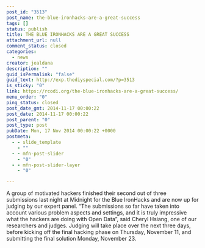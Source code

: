 ```yaml
---
post_id: "3513"
post_name: the-blue-ironhacks-are-a-great-success
tags: []
status: publish
title: THE BLUE IRONHACKS ARE A GREAT SUCCESS
attachment_url: null
comment_status: closed
categories:
  - news
creator: jealdana
description: ""
guid_isPermalink: "false"
guid_text: http://exp.thediyspecial.com/?p=3513
is_sticky: "0"
link: https://rcodi.org/the-blue-ironhacks-are-a-great-success/
menu_order: "0"
ping_status: closed
post_date_gmt: 2014-11-17 00:00:22
post_date: 2014-11-17 00:00:22
post_parent: "0"
post_type: post
pubDate: Mon, 17 Nov 2014 00:00:22 +0000
postmeta:
  - - slide_template
    - ""
  - - mfn-post-slider
    - "0"
  - - mfn-post-slider-layer
    - "0"

---
```

A group of motivated hackers finished their second out of three submissions last night at Midnight for the Blue IronHacks and are now up for judging by our expert panel. “The submissions so far have taken into account various problem aspects and settings, and it is truly impressive what the hackers are doing with Open Data”, said Cheryl Hsiang, one of our researchers and judges. Judging will take place over the next three days, before kicking off the final hacking phase on Thursday, November 11, and submitting the final solution Monday, November 23.

